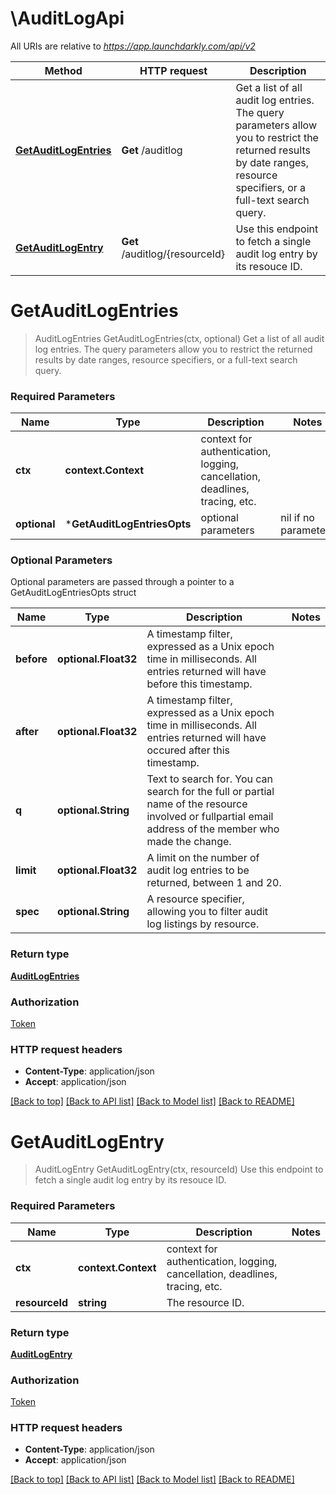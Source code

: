 # \AuditLogApi

All URIs are relative to *https://app.launchdarkly.com/api/v2*

Method | HTTP request | Description
------------- | ------------- | -------------
[**GetAuditLogEntries**](AuditLogApi.md#GetAuditLogEntries) | **Get** /auditlog | Get a list of all audit log entries. The query parameters allow you to restrict the returned results by date ranges, resource specifiers, or a full-text search query.
[**GetAuditLogEntry**](AuditLogApi.md#GetAuditLogEntry) | **Get** /auditlog/{resourceId} | Use this endpoint to fetch a single audit log entry by its resouce ID.


# **GetAuditLogEntries**
> AuditLogEntries GetAuditLogEntries(ctx, optional)
Get a list of all audit log entries. The query parameters allow you to restrict the returned results by date ranges, resource specifiers, or a full-text search query.

### Required Parameters

Name | Type | Description  | Notes
------------- | ------------- | ------------- | -------------
 **ctx** | **context.Context** | context for authentication, logging, cancellation, deadlines, tracing, etc.
 **optional** | ***GetAuditLogEntriesOpts** | optional parameters | nil if no parameters

### Optional Parameters
Optional parameters are passed through a pointer to a GetAuditLogEntriesOpts struct

Name | Type | Description  | Notes
------------- | ------------- | ------------- | -------------
 **before** | **optional.Float32**| A timestamp filter, expressed as a Unix epoch time in milliseconds. All entries returned will have before this timestamp. | 
 **after** | **optional.Float32**| A timestamp filter, expressed as a Unix epoch time in milliseconds. All entries returned will have occured after this timestamp. | 
 **q** | **optional.String**| Text to search for. You can search for the full or partial name of the resource involved or fullpartial email address of the member who made the change. | 
 **limit** | **optional.Float32**| A limit on the number of audit log entries to be returned, between 1 and 20. | 
 **spec** | **optional.String**| A resource specifier, allowing you to filter audit log listings by resource. | 

### Return type

[**AuditLogEntries**](AuditLogEntries.md)

### Authorization

[Token](../README.md#Token)

### HTTP request headers

 - **Content-Type**: application/json
 - **Accept**: application/json

[[Back to top]](#) [[Back to API list]](../README.md#documentation-for-api-endpoints) [[Back to Model list]](../README.md#documentation-for-models) [[Back to README]](../README.md)

# **GetAuditLogEntry**
> AuditLogEntry GetAuditLogEntry(ctx, resourceId)
Use this endpoint to fetch a single audit log entry by its resouce ID.

### Required Parameters

Name | Type | Description  | Notes
------------- | ------------- | ------------- | -------------
 **ctx** | **context.Context** | context for authentication, logging, cancellation, deadlines, tracing, etc.
  **resourceId** | **string**| The resource ID. | 

### Return type

[**AuditLogEntry**](AuditLogEntry.md)

### Authorization

[Token](../README.md#Token)

### HTTP request headers

 - **Content-Type**: application/json
 - **Accept**: application/json

[[Back to top]](#) [[Back to API list]](../README.md#documentation-for-api-endpoints) [[Back to Model list]](../README.md#documentation-for-models) [[Back to README]](../README.md)

